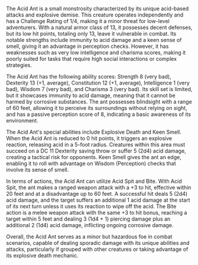 The Acid Ant is a small monstrosity characterized by its unique acid-based attacks and explosive demise. This creature operates independently and has a Challenge Rating of 1/4, making it a minor threat for low-level adventurers. With a natural armor class of 13, it possesses decent defenses, but its low hit points, totaling only 13, leave it vulnerable in combat. Its notable strengths include immunity to acid damage and a keen sense of smell, giving it an advantage in perception checks. However, it has weaknesses such as very low intelligence and charisma scores, making it poorly suited for tasks that require high social interactions or complex strategies.

The Acid Ant has the following ability scores: Strength 8 (very bad), Dexterity 13 (+1, average), Constitution 12 (+1, average), Intelligence 1 (very bad), Wisdom 7 (very bad), and Charisma 3 (very bad). Its skill set is limited, but it showcases immunity to acid damage, meaning that it cannot be harmed by corrosive substances. The ant possesses blindsight with a range of 60 feet, allowing it to perceive its surroundings without relying on sight, and has a passive perception score of 8, indicating a basic awareness of its environment.

The Acid Ant's special abilities include Explosive Death and Keen Smell. When the Acid Ant is reduced to 0 hit points, it triggers an explosive reaction, releasing acid in a 5-foot radius. Creatures within this area must succeed on a DC 11 Dexterity saving throw or suffer 5 (2d4) acid damage, creating a tactical risk for opponents. Keen Smell gives the ant an edge, enabling it to roll with advantage on Wisdom (Perception) checks that involve its sense of smell.

In terms of actions, the Acid Ant can utilize Acid Spit and Bite. With Acid Spit, the ant makes a ranged weapon attack with a +3 to hit, effective within 20 feet and at a disadvantage up to 60 feet. A successful hit deals 5 (2d4) acid damage, and the target suffers an additional 1 acid damage at the start of its next turn unless it uses its reaction to wipe off the acid. The Bite action is a melee weapon attack with the same +3 to hit bonus, reaching a target within 5 feet and dealing 3 (1d4 + 1) piercing damage plus an additional 2 (1d4) acid damage, inflicting ongoing corrosive damage.

Overall, the Acid Ant serves as a minor but hazardous foe in combat scenarios, capable of dealing sporadic damage with its unique abilities and attacks, particularly if grouped with other creatures or taking advantage of its explosive death mechanic.